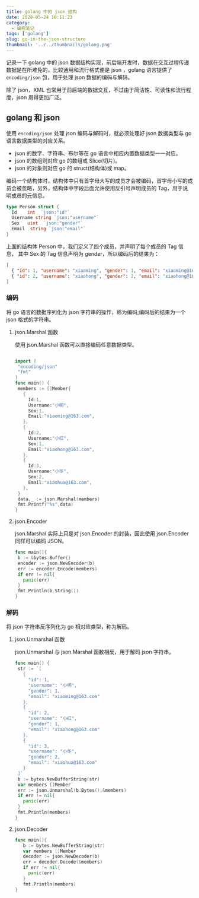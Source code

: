 ```yaml
---
title: golang 中的 json 结构
date: 2020-05-24 10:11:23
category:
  - 编程笔记
tags: ['golang']
slug: go-in-the-json-structure
thumbnail: '../../thumbnails/golang.png'
---
```


记录一下 golang 中的 json 数据结构实现，前后端开发时，数据在交互过程传递数据是在所难免的，比较通用和流行格式便是 json ，golang 语言提供了 `encoding/json` 包，用于处理 json 数据的编码与解码。

除了 json，XML 也常用于前后端的数据交互，不过由于简洁性、可读性和流行程度，json 用得更加广泛。

## golang 和 json

使用 `encoding/json` 处理 json 编码与解码时，就必须处理好 json 数据类型与 go 语言数据类型的对应关系。

- json 的数字、字符串、布尔等在 go 语言中相应内置数据类型一一对应。
- json 的数组则对应 go 的数组或 Slice(切片)。
- json 的对象则对应 go 的 struct(结构体)或 map。

编码一个结构体时，结构体中只有首字母大写的成员才会被编码，首字母小写的成员会被忽略，另外，结构体中字段后面允许使用反引号声明成员的 Tag，用于说明成员的元信息。

```go
type Person struct {
  Id    int  `json:"id"`
  Username string `json:"username"`
  Sex   uint  `json:"gender"`
  Email  string `json:"email"`
}
```

上面的结构体 Person 中，我们定义了四个成员，并声明了每个成员的 Tag 信息， 其中 Sex 的 Tag 信息声明为 gender，所以编码后的结果为：

```json
[
  { "id": 1, "username": "xiaoming", "gender": 1, "email": "xiaoming@163.com" },
  { "id": 2, "username": "xiaohong", "gender": 2, "email": "xiaohong@163.com" }
]
```

### **编码**

将 go 语言的数据序列化为 json 字符串的操作，称为编码;编码后的结果为一个 json 格式的字符串。

1. json.Marshal 函数

   使用 json.Marshal 函数可以直接编码任意数据类型。

   ```go

   import (
    "encoding/json"
    "fmt"
   )
   func main() {
    members := []Member{
      {
        Id:1,
        Username:"小明",
        Sex:1,
        Email:"xiaoming@163.com",
      },
      {
        Id:2,
        Username:"小红",
        Sex:1,
        Email:"xiaohong@163.com",
      },
      {
        Id:3,
        Username:"小华",
        Sex:2,
        Email:"xiaohua@163.com",
      },
    }
    data,_ := json.Marshal(members)
    fmt.Printf("%s",data)
   }
   ```

2. json.Encoder

   json.Marshal 实际上只是对 json.Encoder 的封装，因此使用 json.Encoder 同样可以编码 JSON。

   ```go
   func main(){
    b := &bytes.Buffer{}
    encoder := json.NewEncoder(b)
    err := encoder.Encode(members)
    if err != nil{
      panic(err)
    }
    fmt.Println(b.String())
   }
   ```

### **解码**

将 json 字符串反序列化为 go 相对应类型，称为解码。

1. json.Unmarshal 函数

   json.Unmarshal 与 json.Marshal 函数相反，用于解码 json 字符串。

   ```go
   func main() {
    str := `[
      {
        "id": 1,
        "username": "小明",
        "gender": 1,
        "email": "xiaoming@163.com"
      },
      {
        "id": 2,
        "username": "小红",
        "gender": 1,
        "email": "xiaohong@163.com"
      },
      {
        "id": 3,
        "username": "小华",
        "gender": 2,
        "email": "xiaohua@163.com"
      }
    ]`
    b := bytes.NewBufferString(str)
    var members []Member
    err := json.Unmarshal(b.Bytes(),&members)
    if err != nil{
      panic(err)
    }
    fmt.Println(members)
   }
   ```

2. json.Decoder

   ```go
   func main(){
      b := bytes.NewBufferString(str)
      var members []Member
      decoder := json.NewDecoder(b)
      err = decoder.Decode(&members)
      if err != nil{
        panic(err)
      }
      fmt.Println(members)
   }
   ```
